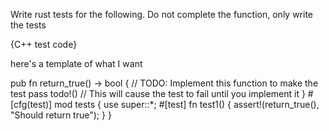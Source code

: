 Write rust tests for the following. Do not complete the function, only write the tests

{C++ test code}

here's a template of what I want

pub fn return_true() -> bool {
    // TODO: Implement this function to make the test pass
    todo!() // This will cause the test to fail until you implement it
}
#[cfg(test)]
mod tests {
    use super::*;
    #[test]
    fn test1() {
        assert!(return_true(), "Should return true");
    }
}
